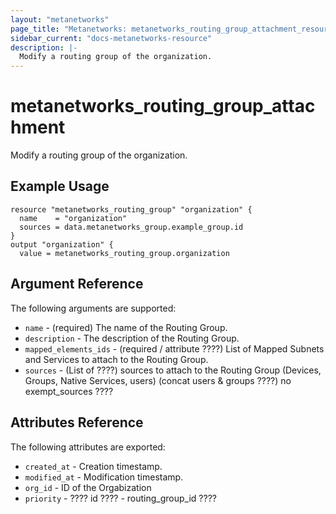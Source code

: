 ```yaml
---
layout: "metanetworks"
page_title: "Metanetworks: metanetworks_routing_group_attachment_resource"
sidebar_current: "docs-metanetworks-resource"
description: |-
  Modify a routing group of the organization.
---
```


# metanetworks_routing_group_attachment

Modify a routing group of the organization.

## Example Usage

```hcl
resource "metanetworks_routing_group" "organization" {
  name    = "organization"
  sources = data.metanetworks_group.example_group.id
}
output "organization" {
  value = metanetworks_routing_group.organization
```

## Argument Reference

The following arguments are supported:

* `name` - (required) The name of the Routing Group.
* `description` - The description of the Routing Group.
* `mapped_elements_ids` - (required / attribute ????) List of Mapped Subnets and Services to attach to the Routing Group.
* `sources` - (List of ????) sources to attach to the Routing Group (Devices, Groups, Native Services, users) (concat users & groups ????)
no exempt_sources ????

## Attributes Reference

The following attributes are exported:

* `created_at` - Creation timestamp.
* `modified_at` - Modification timestamp.
* `org_id` - ID of the Orgabization
* `priority` - ????
id ???? - routing_group_id ????